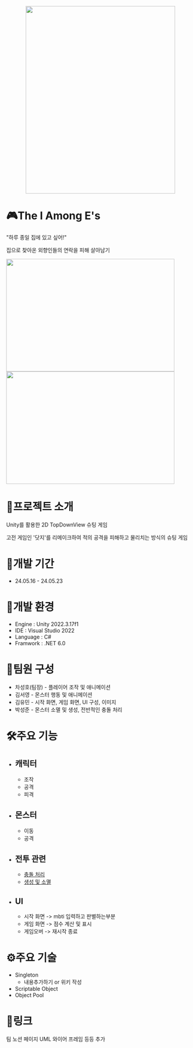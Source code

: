<p align="center">
  
  <img src="https://github.com/ddun2/The-I-Among-E-s/assets/67744902/6b561b0b-c121-48fc-8a1e-ec4afb9f7cb8" width="400" height="500">
</p>

# 🎮The I Among E's
"하루 종일 집에 있고 싶어!"

집으로 찾아온 외향인들의 연락을 피해 살아남기

<img src="https://github.com/ddun2/The-I-Among-E-s/assets/67744902/7c7b47a6-b7d3-4a3a-8b6c-b0e58b495e4e" width="450" height="300">
<img src="https://github.com/ddun2/The-I-Among-E-s/assets/67744902/cd70fdbe-afe4-4260-a822-cc13ed905a50" width="450" height="300">

# 📢프로젝트 소개
Unity를 활용한 2D TopDownView 슈팅 게임

고전 게임인 '닷지'를 리메이크하여 적의 공격을 피해하고 물리치는 방식의 슈팅 게임
# 📅개발 기간
- 24.05.16 - 24.05.23
# 📝개발 환경
- Engine : Unity 2022.3.17f1
- IDE : Visual Studio 2022
- Language : C#
- Framwork : .NET 6.0
# 🏃팀원 구성
- 차성호(팀장) - 플레이어 조작 및 애니메이션
- 김서영 - 몬스터 행동 및 애니메이션
- 김유민 - 시작 화면, 게임 화면, UI 구성, 이미지
- 박성준 - 몬스터 소멸 및 생성, 전반적인 충돌 처리
# 🛠️주요 기능
- ## 캐릭터
  - 조작
  - 공격
  - 피격
- ## 몬스터
  - 이동
  - 공격
- ## 전투 관련
  - [충돌 처리](https://github.com/ddun2/The-I-Among-E-s/wiki/%EC%B6%A9%EB%8F%8C-%EC%B2%98%EB%A6%AC)
  - [생성 및 소멸](https://github.com/ddun2/The-I-Among-E-s/wiki/%EB%AA%AC%EC%8A%A4%ED%84%B0-%EC%83%9D%EC%84%B1-%EB%B0%8F-%EC%86%8C%EB%A9%B8)
- ## UI
  - 시작 화면 -> mbti 입력하고 판별하는부분
  - 게임 화면 -> 점수 계산 및 표시
  - 게임오버 -> 재시작 종료

# ⚙️주요 기술
- Singleton
  - 내용추가하기 or 위키 작성
- Scriptable Object
- Object Pool

# 🔔링크
팀 노션 페이지
UML 와이어 프레임 등등 추가
